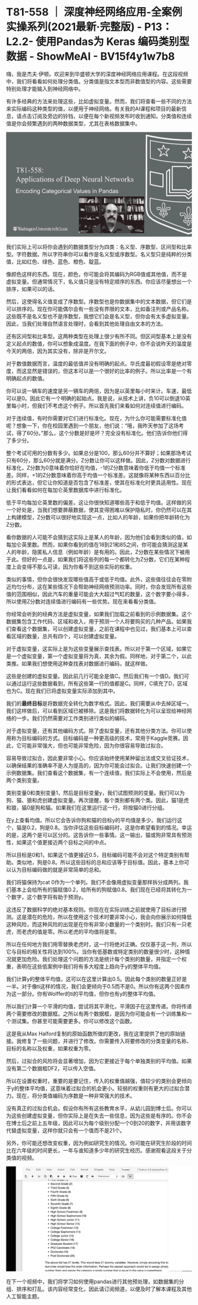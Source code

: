 # T81-558 ｜ 深度神经网络应用-全案例实操系列(2021最新·完整版) - P13：L2.2- 使用Pandas为 Keras 编码类别型数据 - ShowMeAI - BV15f4y1w7b8

嗨，我是杰夫·伊顿。欢迎来到华盛顿大学的深度神经网络应用课程。在这段视频中，我们将看看如何处理分类值。分类值是指文本型而非数值型的内容。这些需要特别处理才能输入到神经网络中。

有许多经典的方法来处理这些，比如虚拟变量。然而，我们将查看一些不同的方法来实际编码这种类型的值，以便用于神经网络。有关我的AI课程和项目的最新信息，请点击订阅及旁边的铃铛，以便在每个新视频发布时收到通知。分类值和连续值是你会频繁遇到的两种数据类型，尤其在表格数据集中。

![](img/8a2d61d5d493f9c40cbab3980011f3a5_1.png)

我们实际上可以将你会遇到的数据类型分为四类：名义型、序数型、区间型和比率型。字符数据。所以字符串你可以看作是名义型或序数型。名义型只是纯粹的分类值，比如红色、绿色、蓝色、橙色、靛蓝。

像颜色这样的东西。现在，颜色，你可能会将其编码为RGB值或其他值，而不是虚拟变量。但通常情况下，名义值只是没有特定顺序的东西。你应该尽量想出一个排序，如果可以的话。

然后，这使得名义值变成了序数型。序数型也是你数据集中的文本数据，但它们是可以排序的。现在你可能偶尔会有一些没有界限的文本，比如备注列或产品名称。这些既不是名义型也不是序数型，我想它们会是名义型，但你会有太多虚拟变量。因此，当我们处理自然语言处理时，会看到其他处理自由文本的方法。

还有区间型和比率型。这两种类型在处理上很少有所不同。但区间型基本上是没有定义起点的数值，你可以想象成温度。在我下面的例子中，你不会说昨天的温度是今天的两倍，因为其实没有，除非是开尔文。

对于数值数据而言，温度的最低值并没有明确的起点。华氏度最初假设零是绝对零度，而这显然是错误的，但这本可以是一个很好的比率的例子。所以比率是一个有明确起点的数值。

你可以说一辆车的速度是另一辆车的两倍，因为是以英里每小时来计。车速，最低可以是0。因此它有一个明确的起始点。我是说，从技术上讲，负10可以倒退10英里每小时，但我们不考虑这个例子。所以首先我们来看如何对连续值进行编码。

对于连续值，有时你需要对它们进行标准化。现在，为什么你可能需要标准化值呢？想象一下，你在校园里遇到一个朋友，他们说：“哦，我昨天参加了这场考试，得了60分。”那么，这个分数是好是坏？完全没有标准化。他们告诉你他们得了多少分。

整个考试可用的分数有多少。如果总分是100，那么60分并不算好；如果那场考试只有60分，那么60分就是满分。Z分数让你可以这样做。因此，Z分数对数据进行标准化，Z分数为0意味着你恰好在均值，-1的Z分数意味着你低于均值一个标准差。同样，+1的Z分数意味着你高于均值一个标准差。这就像将某种东西以百分比的形式表达，但它让你知道是否包含了标准差，使其在标准化时更具适用性。现在让我们看看如何在每加仑英里数据库中进行标准化。

低于平均每加仑英里数的偏差。这让你很快知道哪些高于和低于均值。这样做的另一个好处是，当我们想要屏蔽数据，使其变得困难以保护隐私时，你仍然可以在其上构建模型，Z分数可以很好地实现这一点，比如人的年龄，如果你把年龄转化为Z分数。

看你数据的人可能不会猜到这实际上是某人的年龄，因为他们会看到类似的值，如每加仑英里数。然而，如果你看到的值在18到21和85之间，你可能会猜测这是某人的年龄，隐匿私人信息（例如年龄）是有用的。因此，Z分数在某些情况下被用于此。但好的一点是，如果我们将这些列的每一个都转化为Z分数，它们在某种程度上会变得不那么可读，因为你看不到这些实际的权重。

类似的事情，但你会很快发现哪些值高于或低于均值。此外，这些值往往会在零附近均匀分布，这在某些情况下会帮助神经网络预测功率。同时，你会发现所有这些值的范围相似，因此汽车的重量可能会大大超过气缸的数量，这个数字要小得多，所以使用Z分数对连续值进行编码有一些优势。现在来看看分类值。

你经常会听到的经典方法是虚拟变量，如果我们加载之前看到的示例数据集。这个数据集包含工作代码、区域和收入，用于预测一个人将要购买的几种产品。如果我们查看这个数据集，可以创建虚拟变量，之前在课程中也见过，我们基本上可以查看区域的数量，总共有四个，可以创建虚拟变量。

对于虚拟变量，这实际上是为这些变量展示查找表。所以对于第一个区域，如果它是一个虚拟变量，第一个虚拟变量将为真，其余为假。同样地，对于第二个，以此类推。如果我们想使用这种查找表对数据进行编码，就这样做。

这些是创建的虚拟变量。因此前几行可能全是值C。然后我们有一个值D。我们可以通过运行这些数据看到，所有这些第一行的值都是C。同样，C填充了D，区域也为C。现在我们已将虚拟变量实际添加到其中。

我们的**最终目标**是将数据完全转化为数字格式。因此，我们需要从中去掉区域一。我们这样做后，可以看到区域已被移除。这是我们将数据转化为可以呈现给神经网络的一步。我们仍然需要对工作类别进行类似的编码。

对于虚拟变量，还有其他编码方式。除了虚拟变量，还有其他分类方法。你可以使用称为目标编码的方式。目标编码是一种更高级的技术，常用于Kaggle竞赛。因此，它可能非常强大，但也可能非常危险，因为你很容易导致过拟合。

容易导致过拟合，因此要非常小心。你应该始终使用某种留出法或交叉验证技术，以确保结果的准确率不是人为提高的，因为你可能会过拟合。让我们快速创建一个示例数据集。我们查看这个数据集，有一个连续值，我们实际上不会使用，然后是两个类别变量。

类别变量0和类别变量1，然后是目标变量y，我们试图预测的变量。我们可以为狗、猫、狼和虎创建虚拟变量。再次提醒，每个类别都有两个类。因此，猫1是虎和狼，猫0是狗和猫。如果我们在这里运行这一行，将按猫0进行分组。

在y上查看均值。所以它会告诉你狗和猫的目标y的平均值是多少。我们运行这个，猫是0.2，狗是0.8。当你评估这些目标编码时，这是你希望看到的情况。幸运的是，这两个是可以区分的。这告诉你一些事情。这一输出，猫或狗非常具有预测性，如果这个值更接近两个目标之间的中点。

所以目标是0和1，如果这个值更接近0.5，目标编码可能不会对这个特定类别有帮助。类似地，狗是0.8。所以这些目标的总和应该等于目标值。因此，基本上你可以认为目标编码做的就是非常简单的总和。

我们将猫保持为cat 0作为一个单列。我们不会像用虚拟变量那样拆分成两列。我们基本上会给所有的猫赋值0.2，给所有的狗赋值0.8。我们现在已经将其转化为一个数字，这个数字将有助于预测y。

这违反了数据科学的绝对基本规则。你现在在实际训练之前就使用了目标进行预测。这是潜在的危险，所以在使用这个技术时要非常小心，我会向你展示如何降低这种风险，而这种风险的出现是在你有非常小数量的一个类别时。我们只有一只老虎，而老虎的值是零。所以老虎的平均值将是零。

所以在任何地方我们用零替换老虎时，这一行将绝对正确。仅仅基于这一列，所以它与目标的相关性将达到100%。当你有低基数或特定类别的数量很少时，这种情况就更加危险。我们处理这个问题的方法是统计每个类别的数量，并指定一个权重，表明在这些低案例中我们将有多大程度上趋向于y的整体平均值。

我们计算y的整体平均值，这可以在这里计算出0.5。因此每个类别的数量正好是一半。对于像ti这样的情况，我们会更倾向于0.5而不是0。所以你有这两个因素作为这一部分。你有Wolffer的ti的平均值，但你也有y的整体平均值。

所以我们计算一个平滑的均值，尝试将其平滑化，平滑因子在这里传递。你将传递两个需要修改的数据框。之所以有两个数据框，是因为你可能会有一个训练集和一个测试集。你甚至可能需要更多。你可以修改这个函数。

这是我从Max Halford复制的原始函数所做的更改，我在这里提供了他的原始链接。我修复了一些问题，并进行了修改。你需要传入将要修改的分类变量的名称、目标的名称以及权重，如果权重为零。

然后，过拟合的风险将会显著增加，因为它更接近于每个单独类别的平均值。如果没有第二个数据框DF2，可以传入空值。

所以在设置权重时，重要的是要记住，传入的权重值越强，值较少的类别会更倾向于y的整体平均值，这意味着过拟合的机会更小。较弱的权重则有更大的过拟合潜力。现在，将分类值编码为序数是一种非常强大的技术。

没有真正的过拟合机会。假设你有所有这些教育水平，从幼儿园到博士后。你可以为这些创建虚拟变量，但你实际上是在失去一些信息，因为这些是有序的。你不会在博士后之前上五年级，因此可以为每个级别分配一个0到20的数字，并用该数字代替虚拟变量，这样你就只会有一个值而不是21个。

另外，你可能还想改变权重，因为例如研究生的情况。你可能在研究生阶段的时间比在六年级的时间更长，一年与谁知道多少年的研究生经历。感谢观看这段关于分类值的视频。

![](img/8a2d61d5d493f9c40cbab3980011f3a5_3.png)

在下一个视频中，我们将学习如何使用pandas进行其他预处理，如数据集的分组、排序和打乱。该内容经常变化，因此请订阅频道，以便及时了解本课程及其他人工智能主题。
